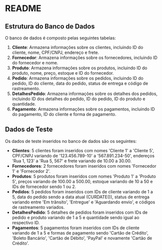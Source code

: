 # README

## Estrutura do Banco de Dados

O banco de dados é composto pelas seguintes tabelas:

1. **Cliente**: Armazena informações sobre os clientes, incluindo ID do cliente, nome, CPF/CNPJ, endereço e frete.
2. **Fornecedor**: Armazena informações sobre os fornecedores, incluindo ID do fornecedor e nome.
3. **Produto**: Armazena informações sobre os produtos, incluindo ID do produto, nome, preço, estoque e ID do fornecedor.
4. **Pedido**: Armazena informações sobre os pedidos, incluindo ID do pedido, ID do cliente, data do pedido, status de entrega e código de rastreamento.
5. **DetalhesPedido**: Armazena informações sobre os detalhes dos pedidos, incluindo ID dos detalhes do pedido, ID do pedido, ID do produto e quantidade.
6. **Pagamento**: Armazena informações sobre os pagamentos, incluindo ID do pagamento, ID do cliente e forma de pagamento.

## Dados de Teste

Os dados de teste inseridos no banco de dados são os seguintes:

- **Clientes**: 5 clientes foram inseridos com nomes 'Cliente 1' a 'Cliente 5', CPF/CNPJ variando de '123.456.789-10' a '567.891.234-50', endereços 'Rua 1, 123' a 'Rua 5, 567' e frete variando de 10.00 a 30.00.
- **Fornecedores**: 2 fornecedores foram inseridos com nomes 'Fornecedor 1' e 'Fornecedor 2'.
- **Produtos**: 5 produtos foram inseridos com nomes 'Produto 1' a 'Produto 5', preços variando de 100.00 a 500.00, estoque variando de 10 a 50 e IDs de fornecedor sendo 1 ou 2.
- **Pedidos**: 5 pedidos foram inseridos com IDs de cliente variando de 1 a 5, data do pedido sendo a data atual (CURDATE()), status de entrega variando entre 'Em trânsito', 'Entregue' e 'Aguardando envio', e códigos de rastreamento variados.
- **DetalhesPedido**: 5 detalhes de pedidos foram inseridos com IDs de pedido e produto variando de 1 a 5 e quantidade sendo igual ao respectivo ID.
- **Pagamentos**: 5 pagamentos foram inseridos com IDs de cliente variando de 1 a 5 e formas de pagamento sendo 'Cartão de Crédito', 'Boleto Bancário', 'Cartão de Débito', 'PayPal' e novamente 'Cartão de Crédito'.